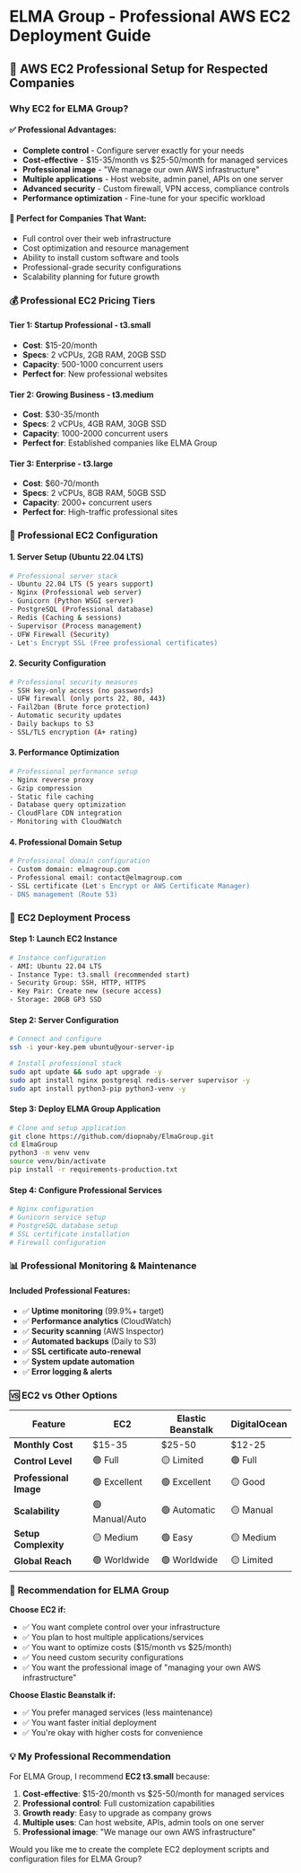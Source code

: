 # ELMA Group - Professional AWS EC2 Deployment Guide

## 🏢 AWS EC2 Professional Setup for Respected Companies

### Why EC2 for ELMA Group?

#### ✅ **Professional Advantages:**
- **Complete control** - Configure server exactly for your needs
- **Cost-effective** - $15-35/month vs $25-50/month for managed services
- **Professional image** - "We manage our own AWS infrastructure"
- **Multiple applications** - Host website, admin panel, APIs on one server
- **Advanced security** - Custom firewall, VPN access, compliance controls
- **Performance optimization** - Fine-tune for your specific workload

#### 🎯 **Perfect for Companies That Want:**
- Full control over their web infrastructure
- Cost optimization and resource management
- Ability to install custom software and tools
- Professional-grade security configurations
- Scalability planning for future growth

### 💰 **Professional EC2 Pricing Tiers**

#### **Tier 1: Startup Professional** - t3.small
- **Cost**: $15-20/month
- **Specs**: 2 vCPUs, 2GB RAM, 20GB SSD
- **Capacity**: 500-1000 concurrent users
- **Perfect for**: New professional websites

#### **Tier 2: Growing Business** - t3.medium  
- **Cost**: $30-35/month
- **Specs**: 2 vCPUs, 4GB RAM, 30GB SSD
- **Capacity**: 1000-2000 concurrent users
- **Perfect for**: Established companies like ELMA Group

#### **Tier 3: Enterprise** - t3.large
- **Cost**: $60-70/month
- **Specs**: 2 vCPUs, 8GB RAM, 50GB SSD
- **Capacity**: 2000+ concurrent users
- **Perfect for**: High-traffic professional sites

### 🔧 **Professional EC2 Configuration**

#### **1. Server Setup (Ubuntu 22.04 LTS)**
```bash
# Professional server stack
- Ubuntu 22.04 LTS (5 years support)
- Nginx (Professional web server)
- Gunicorn (Python WSGI server)
- PostgreSQL (Professional database)
- Redis (Caching & sessions)
- Supervisor (Process management)
- UFW Firewall (Security)
- Let's Encrypt SSL (Free professional certificates)
```

#### **2. Security Configuration**
```bash
# Professional security measures
- SSH key-only access (no passwords)
- UFW firewall (only ports 22, 80, 443)
- Fail2ban (Brute force protection)
- Automatic security updates
- Daily backups to S3
- SSL/TLS encryption (A+ rating)
```

#### **3. Performance Optimization**
```bash
# Professional performance setup
- Nginx reverse proxy
- Gzip compression
- Static file caching
- Database query optimization
- CloudFlare CDN integration
- Monitoring with CloudWatch
```

#### **4. Professional Domain Setup**
```bash
# Professional domain configuration
- Custom domain: elmagroup.com
- Professional email: contact@elmagroup.com
- SSL certificate (Let's Encrypt or AWS Certificate Manager)
- DNS management (Route 53)
```

### 🚀 **EC2 Deployment Process**

#### **Step 1: Launch EC2 Instance**
```bash
# Instance configuration
- AMI: Ubuntu 22.04 LTS
- Instance Type: t3.small (recommended start)
- Security Group: SSH, HTTP, HTTPS
- Key Pair: Create new (secure access)
- Storage: 20GB GP3 SSD
```

#### **Step 2: Server Configuration**
```bash
# Connect and configure
ssh -i your-key.pem ubuntu@your-server-ip

# Install professional stack
sudo apt update && sudo apt upgrade -y
sudo apt install nginx postgresql redis-server supervisor -y
sudo apt install python3-pip python3-venv -y
```

#### **Step 3: Deploy ELMA Group Application**
```bash
# Clone and setup application
git clone https://github.com/diopnaby/ElmaGroup.git
cd ElmaGroup
python3 -m venv venv
source venv/bin/activate
pip install -r requirements-production.txt
```

#### **Step 4: Configure Professional Services**
```bash
# Nginx configuration
# Gunicorn service setup
# PostgreSQL database setup
# SSL certificate installation
# Firewall configuration
```

### 📊 **Professional Monitoring & Maintenance**

#### **Included Professional Features:**
- ✅ **Uptime monitoring** (99.9%+ target)
- ✅ **Performance analytics** (CloudWatch)
- ✅ **Security scanning** (AWS Inspector)
- ✅ **Automated backups** (Daily to S3)
- ✅ **SSL certificate auto-renewal**
- ✅ **System update automation**
- ✅ **Error logging & alerts**

### 🆚 **EC2 vs Other Options**

| Feature | EC2 | Elastic Beanstalk | DigitalOcean |
|---------|-----|------------------|--------------|
| **Monthly Cost** | $15-35 | $25-50 | $12-25 |
| **Control Level** | 🟢 Full | 🟡 Limited | 🟢 Full |
| **Professional Image** | 🟢 Excellent | 🟢 Excellent | 🟡 Good |
| **Scalability** | 🟢 Manual/Auto | 🟢 Automatic | 🟡 Manual |
| **Setup Complexity** | 🟡 Medium | 🟢 Easy | 🟡 Medium |
| **Global Reach** | 🟢 Worldwide | 🟢 Worldwide | 🟡 Limited |

### 🎯 **Recommendation for ELMA Group**

**Choose EC2 if:**
- ✅ You want complete control over your infrastructure
- ✅ You plan to host multiple applications/services
- ✅ You want to optimize costs ($15/month vs $25/month)
- ✅ You need custom security configurations
- ✅ You want the professional image of "managing your own AWS infrastructure"

**Choose Elastic Beanstalk if:**
- ✅ You prefer managed services (less maintenance)
- ✅ You want faster initial deployment
- ✅ You're okay with higher costs for convenience

### 💡 **My Professional Recommendation**

For ELMA Group, I recommend **EC2 t3.small** because:
1. **Cost-effective**: $15-20/month vs $25-50/month for managed services
2. **Professional control**: Full customization capabilities
3. **Growth ready**: Easy to upgrade as company grows
4. **Multiple uses**: Can host website, APIs, admin tools on one server
5. **Professional image**: "We manage our own AWS infrastructure"

Would you like me to create the complete EC2 deployment scripts and configuration files for ELMA Group?
